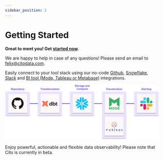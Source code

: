 ```yaml
---
sidebar_position: 2
---
```


# Getting Started

**Great to meet you! Get [started now](https://citodata.com/pricing).**

We are happy to help in case of any questions! Please send an email to felix@citodata.com.

Easily connect to your tool stack using our no-code [Github](../connections/github), [Snowflake](../connections/snowflake), [Slack](../connections/slack) and  [BI tool (Mode, Tableau or Metabase)](../connections/bi-tools) integrations.

![Cito Data Integrations](./img/integrations.png)

Enjoy powerful, actionable and flexible data observability!
Please note that Cito is currently in beta.
